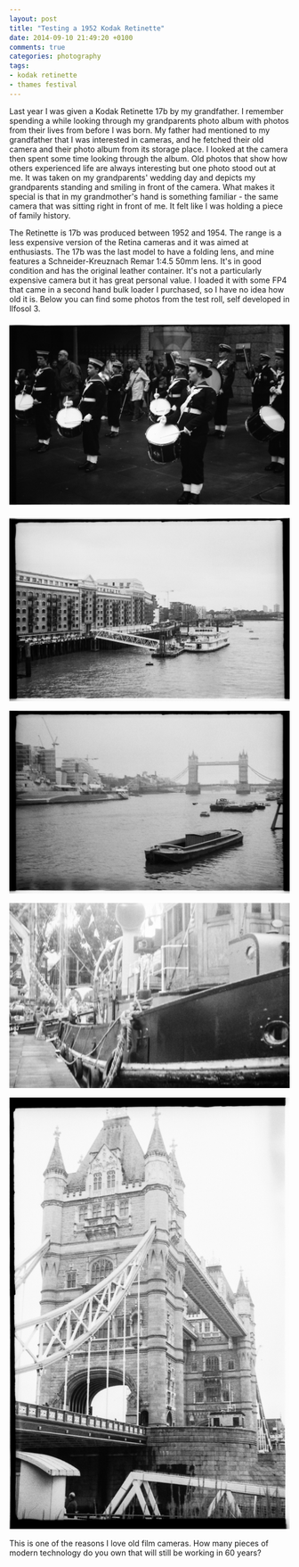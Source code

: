 ```yaml
---
layout: post
title: "Testing a 1952 Kodak Retinette"
date: 2014-09-10 21:49:20 +0100
comments: true
categories: photography
tags:
- kodak retinette
- thames festival
---
```


Last year I was given a Kodak Retinette 17b by my grandfather. I remember
spending a while looking through my grandparents photo album with photos from
their lives from before I was born. My father had mentioned to my grandfather
that I was interested in cameras, and he fetched their old camera and their
photo album from its storage place. I looked at the camera then spent some time
looking through the album. Old photos that show how others experienced life are
always interesting but one photo stood out at me. It was taken on my
grandparents' wedding day and depicts my grandparents standing and smiling in
front of the camera. What makes it special is that in my grandmother's hand is
something familiar - the same camera that was sitting right in front of me. It
felt like I was holding a piece of family history.

The Retinette is 17b was produced between 1952 and 1954. The range is a less
expensive version of the Retina cameras and it was aimed at enthusiasts. The
17b was the last model to have a folding lens, and mine features a
Schneider-Kreuznach Remar 1:4.5 50mm lens. It's in good condition and has the
original leather container. It's not a particularly expensive camera but it has
great personal value. I loaded it with some FP4 that came in a second hand bulk
loader I purchased, so I have no idea how old it is. Below you can find some
photos from the test roll, self developed in Ilfosol 3.

![Marching band at the Thames Festival](/images/2014/09/10-kodak-retinette/IMG_20130927_0010.jpg)

![Art exhibition on the Thames](/images/2014/09/10-kodak-retinette/IMG_20130927_0011.jpg)

![Tower Bridge](/images/2014/09/10-kodak-retinette/IMG_20130927_0012.jpg)

![Dover tug from St. Katherine's Docks](/images/2014/09/10-kodak-retinette/IMG_20130927_0003.jpg)

![Required tools](/images/2014/09/10-kodak-retinette/IMG_20130927_0008.jpg)

This is one of the reasons I love old film cameras. How many pieces of modern
technology do you own that will still be working in 60 years?
